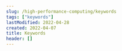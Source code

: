 ```yaml
---
slug: /high-performance-computing/keywords
tags: ["keywords"]
lastModified: 2022-04-28
created: 2022-04-07
title: Keywords
header: []
---
```


